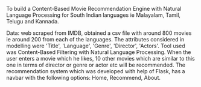 To build a Content-Based Movie Recommendation Engine with Natural Language Processing for South Indian languages ie Malayalam, Tamil, Telugu and Kannada.

Data: web scraped from IMDB, obtained a csv file with around 800 movies ie around 200 from each of the languages.
The attributes considered in modelling were 'Title', 'Language', 'Genre', 'Director', 'Actors'.
Tool used was Content-Based Filtering with Natural Language Processing.
When the user enters a movie which he likes, 10 other movies which are similar to this one in terms of director or genre or actor etc will be recommended.
The recommendation system which was developed with help of Flask, has a navbar with the following options: Home, Recommend, About.

